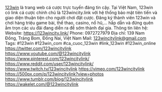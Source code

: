 <a href="https://123wincity.link/">123win</a> là trang web cá cược trực tuyến đáng tin cậy.  Tại Việt Nam, 123win có link cá cược chính chủ là 123wincity.link với hệ thống bảo mật tiên tiến và giao diện thuận tiện cho người chơi đặt cược. Đăng ký thành viên 123win và chơi hàng triệu game bài, thể thao, casino, nổ hũ,... hấp dẫn và đừng quên ẵm trọn các ưu đãi đang diễn ra để sớm thành đại gia. Thông tin liên hệ: Website: <a href="https://123wincity.link/">https://123wincity.link/</a> Phone: 0972727979 Địa chỉ: 139 Nam Đồng, Trảng Bom, Đồng Nai, Việt Nam Mail: 123wincitylink@gmail.com Tags: #123win #123win_com #ca_cuoc_123win #link_123win #123win_online
<a href="https://twitter.com/123wincitylink">https://twitter.com/123wincitylink</a>
<a href="https://www.youtube.com/@123wincitylink ">https://www.youtube.com/@123wincitylink </a>
<a href="https://www.pinterest.com/123wincitylink/">https://www.pinterest.com/123wincitylink/</a>
<a href="https://www.reddit.com/user/123wincitylink/">https://www.reddit.com/user/123wincitylink/</a>
<a href="https://www.twitch.tv/123wincitylink">https://www.twitch.tv/123wincitylink</a>
<a href="https://vimeo.com/123wincitylink">https://vimeo.com/123wincitylink</a>
<a href="https://500px.com/p/123wincitylink?view=photos">https://500px.com/p/123wincitylink?view=photos</a>
<a href="https://www.tumblr.com/blog/123wincitylink">https://www.tumblr.com/blog/123wincitylink</a>
<a href="https://wakelet.com/@123wincitylink">https://wakelet.com/@123wincitylink</a>